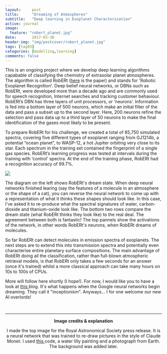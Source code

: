 ```yaml
---
layout:     post
title:      "Dreaming of Atmospheres"
subtitle:   "Deep learning in Exoplanet Characterisation"
active: journal
image:
  feature: "robert_planet.jpg"
date:       2017-03-30 
header-img: "img/postcover/robert_planet.jpg"
tags: [tag03]
categories: [modelling,learning]
comments: false
---
```


<p>This is an ongoing project where we develop deep learning algorithms capabable of classifying the chemistry of extrasolar planet atmospheres. The algorithm is called RobERt 
(<a href='https://arxiv.org/abs/1511.08339'>here</a> is the paper) and stands for 'Robotic Exoplanet Recognition'. 
Deep belief neural networks, or DBNs such as RobERt, were developed more than a decade ago and are commonly used for speech recognition, 
Internet searches and tracking customer behaviour. RobERt’s DBN has three layers of unit processors, or ‘neurons’. 
Information is fed into a bottom layer of 500 neurons, which make an initial filter of the data and pass a subset up to the second layer. 
Here, 200 neurons refine the selection and pass data up to a third layer of 50 neurons to make the final identification of the gases most likely to be present.

To prepare RobERt for his challenge, we created a total of 85,750 simulated spectra, covering five different types of exoplanet ranging from GJ1214b, 
a potential “ocean planet”, to WASP-12, a hot Jupiter orbiting very close to its star. 
Each spectrum in the training set contained the fingerprint of a single gas species. 
RobERt’s learning progress was tested at intervals during the training with ‘control’ spectra. 
At the end of the training phase, RobERt had a recognition accuracy of 99.7%.

<div style="margin-left:auto;margin-right:auto;display:block">
<img class="left" src='{{baseurl}}/img/robert.jpg'>
</div>

The diagram on the left shows RobERt's dream state. When deep neural networks finished learing (say the features of a molecule in an atmosphere or the shape of a cat), you can reverse the neural network 
to come up with a representation of what it thinks these shapes should look like. In this case, I've asked it to re-produce what the spectral signatures of water, carbon-dioxide and titanium-oxide 
look like. The bottom two rows compare the dream state (what RobERt thinks they look like) to the real deal. The agreement between both is fantastic! The top pannels show the activations of the network, in other words
RobERt's neurons, when RobERt dreams of molecules. 

So far RobERt can detect molecules in emission spectra of exoplanets. The next steps are to extend this into transmission spectra and potentially even characterise entire planetary surface compositions. 
The main advantage of RobERt doing all the classification, rather than full-blown atmospheric retrieval models, is that RobERt only takes a few seconds for an answer (once it's trained) whilst a more 
classical approach can take many hours on 10s to 100s of CPUs. 

More will follow here shortly (I hope!). For now, I would like you to have a look at <a href="https://research.googleblog.com/2015/06/inceptionism-going-deeper-into-neural.html" target="_blank"> this </a> blog. It's 
what happens when the Google neural networks begin dreaming. They call it "inceptionism". Anyways... I for one welcome our new AI overlords!

</p>

<br>

<hr class="medium">
<center><b> Image credits & explanation </b>
<p> I made the top image for the Royal Astronomical Society press release. It is a neural network that was trained to re-draw pictures in the style of Claude Monet. I used <a href='https://github.com/jcjohnson/neural-style' target='_blank'> 
this </a> code, a water lilly painting and a photograph from Earth. The background was added later.  </p>
</center>